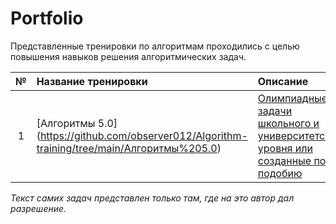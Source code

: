 # Portfolio

Представленные тренировки по алгоритмам проходились с целью повышения навыков решения алгоритмических задач.

| № | Название тренировки | Описание | Готовность | Стек | 
| :----: | :---------------------- | :---------------------- | :---------------------- | :---------------------- |
| 1 | [Алгоритмы 5.0] (https://github.com/observer012/Algorithm-training/tree/main/Алгоритмы%205.0) | [Олимпиадные задачи школьного и университетского уровня или созданные по подобию](https://yandex.ru/yaintern/algorithm-training) | 15/40 | Python |

*Текст самих задач представлен только там, где на это автор дал разрешение.*
